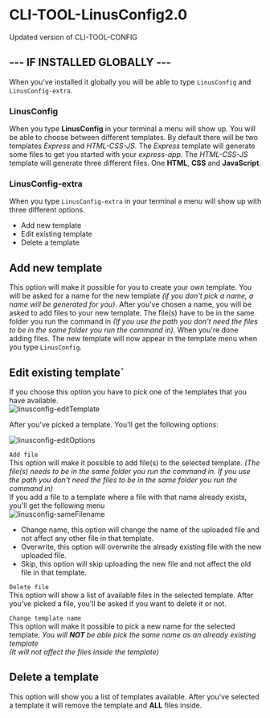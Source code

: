# CLI-TOOL-LinusConfig2.0
Updated version of CLI-TOOL-CONFIG


## --- IF INSTALLED GLOBALLY --- 
When you've installed it globally you will be able to type ```LinusConfig``` and ```LinusConfig-extra```.

### LinusConfig
When you type **LinusConfig** in your terminal a menu will show up. You will be able to choose between different templates. By default there will be two templates *Express* and *HTML-CSS-JS*.
The *Express* template will generate some files to get you started with your *express-app*. 
The *HTML-CSS-JS* template will generate three different files. One **HTML**, **CSS** and **JavaScript**.

### LinusConfig-extra
When you type ```LinusConfig-extra``` in your terminal a menu will show up with three different options.
  - Add new template
  - Edit existing template
  - Delete a template
 
## Add new template <br/>
This option will make it possible for you to create your own template. You will be asked for a name for the new template *(if you don't pick a name, a name will be generated for you)*.
After you've chosen a name, you will be asked to add files to your new template. The file(s) have to be in the same folder you run the command in *(If you use the path you don't need the files to be in the same folder you run the command in)*.
When you're done adding files. The new template will now appear in the template menu when you type ```LinusConfig```.

## Edit existing template` <br/>
If you choose this option you have to pick one of the templates that you have available. <br/>
![linusconfig-editTemplate](https://user-images.githubusercontent.com/64322505/134517331-69529846-86d6-4779-99b7-29e36ea2fabf.png)


After you've picked a template.
You'll get the following options:

![linusconfig-editOptions](https://user-images.githubusercontent.com/64322505/134517349-9e5d114a-a719-4887-83a9-b5804df89769.png)


`Add file`\
This option will make it possible to add file(s) to the selected template. *(The file(s) needs to be in the same folder you run the command in. If you use the path you don't need the files to be in the same folder you run the command in)* <br/> If you add a file to a template where a file with that name already exists, you'll get the following menu\
![linusconfig-sameFilename](https://user-images.githubusercontent.com/64322505/134518998-1e7cbead-74bf-44e5-9603-30fb4ef1ac50.png)

  - Change name, this option will change the name of the uploaded file and not affect any other file in that template.
  - Overwrite, this option will overwrite the already existing file with the new uploaded file.
  - Skip, this option will skip uploading the new file and not affect the old file in that template.



`Delete file`\
This option will show a list of available files in the selected template.
After you've picked a file, you'll be asked if you want to delete it or not.

`Change template name`\
This option will make it possible to pick a new name for the selected template.
*You will **NOT** be able pick the same name as an already existing template* <br/>
*(It will not affect the files inside the template)*

## Delete a template
This option will show you a list of templates available. After you've selected a template it will remove the template and **ALL** files inside.



